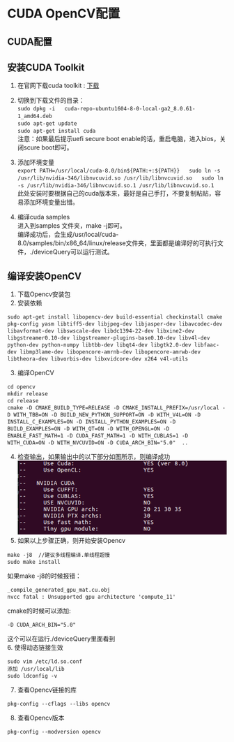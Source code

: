 # CUDA OpenCV配置

## CUDA配置

## 安装CUDA Toolkit
1. 在官网下载cuda toolkit : [下载](https://developer.nvidia.com/cuda-80-ga2-download-archive)  

2. 切换到下载文件的目录：   
`sudo dpkg -i   cuda-repo-ubuntu1604-8-0-local-ga2_8.0.61-1_amd64.deb`  
`sudo apt-get update`  
`sudo apt-get install cuda`  
注意：如果最后提示uefi secure boot enable的话，重启电脑，进入bios，关闭scure boot即可。  
 
3. 添加环境变量  
`export PATH=/usr/local/cuda-8.0/bin${PATH:+:${PATH}}  
sudo ln -s /usr/lib/nvidia-346/libnvcuvid.so /usr/lib/libnvcuvid.so  
sudo ln -s /usr/lib/nvidia-346/libnvcuvid.so.1 /usr/lib/libnvcuvid.so.1`   
此处安装时要根据自己的cuda版本来，最好是自己手打，不要复制粘贴，容易添加环境变量出错。  

4. 编译cuda samples  
进入到samples 文件夹，make -j即可。  
编译成功后，会生成/usr/local/cuda-8.0/samples/bin/x86_64/linux/release文件夹，里面都是编译好的可执行文件，./deviceQuery可以运行测试。

## 编译安装OpenCV
1. 下载Opencv安装包
2. 安装依赖
```
sudo apt-get install libopencv-dev build-essential checkinstall cmake pkg-config yasm libtiff5-dev libjpeg-dev libjasper-dev libavcodec-dev libavformat-dev libswscale-dev libdc1394-22-dev libxine2-dev libgstreamer0.10-dev libgstreamer-plugins-base0.10-dev libv4l-dev python-dev python-numpy libtbb-dev libqt4-dev libgtk2.0-dev libfaac-dev libmp3lame-dev libopencore-amrnb-dev libopencore-amrwb-dev libtheora-dev libvorbis-dev libxvidcore-dev x264 v4l-utils

```
3. 编译OpenCV
```$xslt
cd opencv
mkdir release
cd release
cmake -D CMAKE_BUILD_TYPE=RELEASE -D CMAKE_INSTALL_PREFIX=/usr/local -D WITH_TBB=ON -D BUILD_NEW_PYTHON_SUPPORT=ON -D WITH_V4L=ON -D INSTALL_C_EXAMPLES=ON -D INSTALL_PYTHON_EXAMPLES=ON -D BUILD_EXAMPLES=ON -D WITH_QT=ON -D WITH_OPENGL=ON -D ENABLE_FAST_MATH=1 -D CUDA_FAST_MATH=1 -D WITH_CUBLAS=1 -D WITH_CUDA=ON -D WITH_NVCUVID=ON -D CUDA_ARCH_BIN="5.0"  ..
```
4. 检查输出，如果输出中的以下部分如图所示，则编译成功  
![检查Opencv安装输出](https://github.com/CraftHeart/Graduation-Project/blob/project/doc/pic/%E6%A3%80%E6%9F%A5Opencv%E5%AE%89%E8%A3%85%E8%BE%93%E5%87%BA.png)  
5. 如果以上步骤正确，则开始安装Opencv
```
make -j8  //建议多线程编译.单线程超慢
sudo make install
```
如果make -j8的时候报错：   
```
_compile_generated_gpu_mat.cu.obj  
nvcc fatal : Unsupported gpu architecture 'compute_11'  
```
cmake的时候可以添加:  
```
-D CUDA_ARCH_BIN="5.0"  
```
这个可以在运行./deviceQuery里面看到  
6. 使得动态链接生效
```$xslt
sudo vim /etc/ld.so.conf
添加 /usr/local/lib
sudo ldconfig -v
```
7. 查看Opencv链接的库
```$xslt
pkg-config --cflags --libs opencv
```
8. 查看Opencv版本
```$xslt
pkg-config --modversion opencv
```
